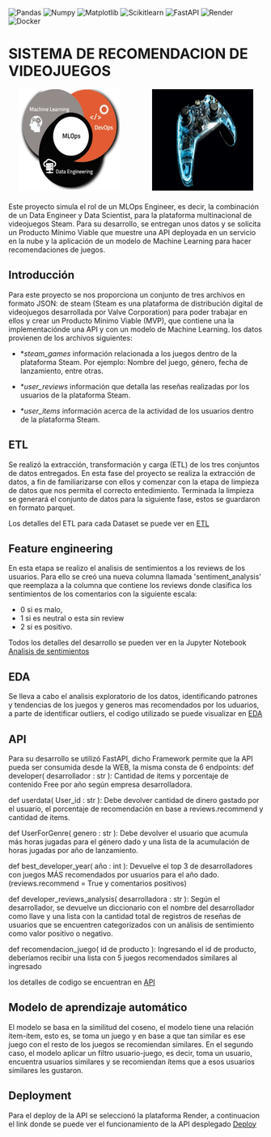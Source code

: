 ![Pandas](https://img.shields.io/badge/-Pandas-333333?style=flat&logo=pandas)
![Numpy](https://img.shields.io/badge/-Numpy-333333?style=flat&logo=numpy)
![Matplotlib](https://img.shields.io/badge/-Matplotlib-333333?style=flat&logo=matplotlib)
![Scikitlearn](https://img.shields.io/badge/-Scikitlearn-333333?style=flat&logo=scikitlearn)
![FastAPI](https://img.shields.io/badge/-FastAPI-333333?style=flat&logo=fastapi)
![Render](https://img.shields.io/badge/-Render-333333?style=flat&logo=render)
![Docker](https://img.shields.io/badge/-Docker-333333?style=flat&logo=docker)

 # SISTEMA DE RECOMENDACION DE VIDEOJUEGOS

 <div align="center" class="text-center" style="margin-bottom: 20px;">
  <img src="imagenes/machine_learning.png" width="200" height="200" style="margin-right: 60px;">
  <img src="imagenes/videojuegos-machine.jpg" width="200" height="200">
</div>

 
Este proyecto simula el rol de un MLOps Engineer, es decir, la combinación de un Data Engineer y Data Scientist, para la plataforma multinacional de videojuegos Steam. Para su desarrollo, se entregan unos datos y se solicita un Producto Mínimo Viable que muestre una API deployada en un servicio en la nube y la aplicación de un modelo de Machine Learning para hacer recomendaciones de juegos.

## Introducción

Para este proyecto se nos proporciona un conjunto de tres archivos en formato JSON: de steam (Steam es una plataforma de distribución digital de videojuegos desarrollada por Valve Corporation) para poder trabajar en ellos y crear un Producto Minimo Viable (MVP), que contiene una la implementaciónde una API  y con un modelo de Machine Learning. los datos provienen de los archivos siguientes: 

  
*  **steam_games* información  relacionada a los juegos dentro de la plataforma Steam. Por ejemplo: Nombre del juego, género, fecha de lanzamiento, entre otras. 

  
* **user_reviews* información que detalla las reseñas realizadas por los usuarios de la plataforma Steam. 

  
* **user_items* información acerca de la actividad de los usuarios dentro de la plataforma Steam.

## ETL
Se realizó la extracción, transformación y carga (ETL) de los tres conjuntos de datos entregados.
En esta fase del proyecto se realiza la extracción de datos, a fin de familiarizarse con ellos y comenzar con la etapa de limpieza de datos que nos permita el correcto entedimiento. Terminada la limpieza se generará el conjunto de datos para la siguiente fase, estos se guardaron en formato parquet. 


Los detalles del ETL para cada Dataset se puede ver en [ETL](https://github.com/NestorSaenz/PI_1_ML_OPS/tree/main/ETL)
  
## Feature engineering
En esta etapa se realizo el analisis de sentimientos a los reviews de los usuarios. Para ello se creó una nueva columna llamada 'sentiment_analysis' que reemplaza a la columna que contiene los reviews donde clasifica los sentimientos de los comentarios con la siguiente escala:

* 0 si es malo,
* 1 si es neutral o esta sin review
* 2 si es positivo.

Todos los detalles del desarrollo se pueden ver en la Jupyter Notebook [Analisis de sentimientos](./ETL/users_review.ipynb)

## EDA
Se lleva a cabo el analisis exploratorio de los datos, identificando patrones y tendencias de los juegos y generos mas recomendados por los uduarios, a parte de identificar outliers, el codigo utilizado se puede visualizar en [EDA](https://github.com/NestorSaenz/PI_1_ML_OPS/tree/main/EDA)

## API
Para su desarrollo se utilizó FastAPI, dicho Framework permite que la API pueda ser consumida desde la WEB, la misma consta de 6 endpoints:
def developer( desarrollador : str ): Cantidad de items y porcentaje de contenido Free por año según empresa desarrolladora.

def userdata( User_id : str ): Debe devolver cantidad de dinero gastado por el usuario, el porcentaje de recomendación en base a reviews.recommend y cantidad de items.

def UserForGenre( genero : str ): Debe devolver el usuario que acumula más horas jugadas para el género dado y una lista de la acumulación de horas jugadas por año de lanzamiento.

def best_developer_year( año : int ): Devuelve el top 3 de desarrolladores con juegos MÁS recomendados por usuarios para el año dado. (reviews.recommend = True y comentarios positivos)

def developer_reviews_analysis( desarrolladora : str ): Según el desarrollador, se devuelve un diccionario con el nombre del desarrollador como llave y una lista con la cantidad total de registros de reseñas de usuarios que se encuentren categorizados con un análisis de sentimiento como valor positivo o negativo.

def recomendacion_juego( id de producto ): Ingresando el id de producto, deberíamos recibir una lista con 5 juegos recomendados similares al ingresado



los detalles de codigo se encuentran en [API](https://github.com/NestorSaenz/PI_1_ML_OPS/tree/main/main.py)

## Modelo de aprendizaje automático
El modelo se basa en la similitud del coseno, el modelo tiene una relación ítem-ítem, esto es, se toma un juego y en base a que tan similar es ese juego con el resto de los juegos se recomiendan similares. En el segundo caso, el modelo aplicar un filtro usuario-juego, es decir, toma un usuario, encuentra usuarios similares y se recomiendan ítems que a esos usuarios similares les gustaron. 

## Deployment
Para el deploy de la API se seleccionó la plataforma Render, a continuacion el link donde se puede ver el funcionamiento de la API desplegado
[Deploy](https://deploy-steam-games-nkr8.onrender.com/docs)

 
